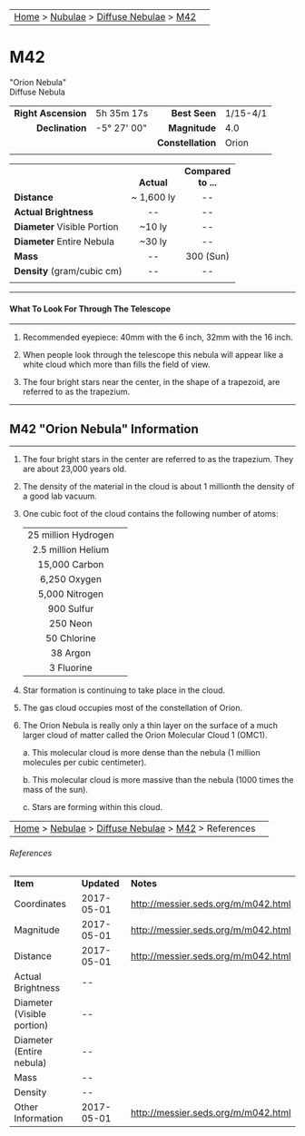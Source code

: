 |    |    |
|:---|---:|
|[Home](/notes/#object-notes) > [Nubulae](/notes/#nebulae) > [Diffuse Nebulae](!diffuse_nebulae_info) > [M42](#m42)|  |

# M42
"Orion Nebula"</br>
Diffuse Nebula

|   |   |   |   |
|--:|:--|--:|:--|
|**Right Ascension**|5h 35m 17s|**Best Seen**|1/15-4/1|
|**Declination**|-5&deg; 27' 00"	|**Magnitude**|4.0|
|   |   |**Constellation**|Orion|
|   |   |   |   |

|  |  |  |
|---|:--:|:--:|
|  |<br/>**Actual**|**Compared<br/>to ...**|
|**Distance**|~ 1,600 ly|--|
|**Actual Brightness**|--|--|
|**Diameter** Visible Portion|~10 ly|--|
|**Diameter** Entire Nebula|~30 ly|--|
|**Mass**|--|300 (Sun)|
|**Density** (gram/cubic cm)|--|--|
|  |  |  |

---
#### What To Look For Through The Telescope
---

1.	Recommended eyepiece: 40mm with the 6 inch, 32mm with the 16 inch.

2.	When people look through the telescope this nebula will appear like a white cloud which more than fills the field of view.
   
3.	The four bright stars near the center, in the shape of a trapezoid, are referred to as the trapezium.

---
## M42 "Orion Nebula" Information
---

1.	The four bright stars in the center are referred to as the trapezium.  They are about 23,000 years old.
   
2.	The density of the material in the cloud is about 1 millionth the density of a good lab vacuum.
   
3.	One cubic foot of the cloud contains the following number of atoms:

	|   |   |
	|:--:|---|
	|25 million Hydrogen|  |
	|2.5 million Helium|  |
	|15,000 Carbon|  |
	|6,250 Oxygen|  |
	|5,000 Nitrogen|  |
	|900 Sulfur|  |
	|250 Neon|  |
	|50 Chlorine|  |
	|38 Argon|  |
	|3 Fluorine|  |
	
4.	Star formation is continuing to take place in the cloud.

5.	The gas cloud occupies most of the constellation of Orion.

6.	The Orion Nebula is really only a thin layer on the surface of a much larger cloud of matter called the Orion Molecular Cloud 1 (OMC1).

	a.	This molecular cloud is more dense than the nebula (1 million molecules per cubic centimeter).

	b.	This molecular cloud is more massive than the nebula (1000 times the mass of the sun).

	c.	Stars are forming within this cloud.

|    |    |
|:---|---:|
|[Home](/notes/#object-notes) > [Nebulae](/notes/#nebulae) > [Diffuse Nebulae](!diffuse_nebulae_info) > [M42](#m42) > References|  |

###### References
|   |   |   |
|---|---|---|
|**Item**|**Updated**|**Notes**|
|Coordinates|2017-05-01|<http://messier.seds.org/m/m042.html>|
|Magnitude|2017-05-01|<http://messier.seds.org/m/m042.html>|
|Distance|2017-05-01|<http://messier.seds.org/m/m042.html>|
|Actual Brightness|--|  |
|Diameter (Visible portion)|--|  |
|Diameter (Entire nebula)|--|  |
|Mass|--|  |
|Density|--|  |
|Other Information|2017-05-01|<http://messier.seds.org/m/m042.html>|
